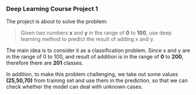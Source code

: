 ### Deep Learning Course Project 1

The project is about to solve the problem:

> Given two numbers **x** and **y** in the range of **0** to **100**, use deep learning method to predict the result of adding x and y.

The main idea is to consider it as a classification problem. Since x and y are in the range of 0 to 100, and result of addition is in the range of **0** to **200**, therefore there are **201** classes.

In addition, to make this problem challenging, we take out some values **(25,50,70)** from training set and use them in the prediction, so that we can check whether the model can deal with unknown cases.
